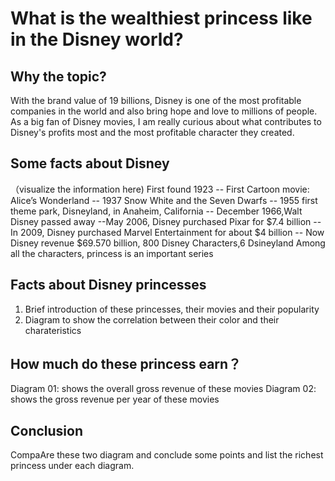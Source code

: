 # What is the wealthiest princess like in the Disney world?

## Why the topic?
With the brand value of 19 billions, Disney is one of the most profitable companies in the world and also bring hope and love to millions of people. As a big fan of Disney movies, I am really curious about what contributes to Disney's profits most and the most profitable character they created.

## Some facts about Disney
（visualize the information here) First found 1923 -- First Cartoon movie: Alice’s Wonderland -- 1937  Snow White and the Seven Dwarfs --  1955 first theme park, Disneyland, in Anaheim, California -- December 1966,Walt Disney passed away 
--May 2006, Disney purchased Pixar for $7.4 billion -- In 2009, Disney purchased Marvel Entertainment for about $4 billion -- Now Disney revenue $69.570 billion, 800 Disney Characters,6 Dsineyland
Among all the characters, princess is an important series

## Facts about Disney princesses
1. Brief introduction of these princesses, their movies and their popularity 
2. Diagram to show the correlation between their color and their charateristics

## How much do these princess earn？
Diagram 01: shows the overall gross revenue of these movies
Diagram 02: shows the gross revenue per year of these movies

## Conclusion
CompaAre these two diagram and conclude some points and list the richest princess under each diagram.
